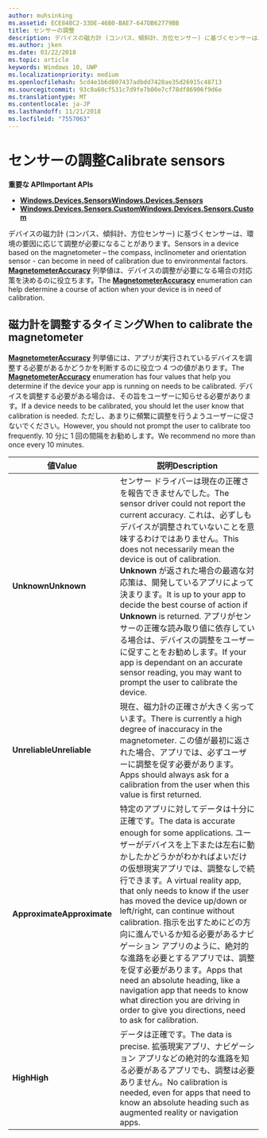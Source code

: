 ```yaml
---
author: muhsinking
ms.assetid: ECE848C2-33DE-46B0-BAE7-647DB62779BB
title: センサーの調整
description: デバイスの磁力計 (コンパス、傾斜計、方位センサー) に基づくセンサーは、環境の要因に応じて調整が必要になることがあります。
ms.author: jken
ms.date: 03/22/2018
ms.topic: article
keywords: Windows 10, UWP
ms.localizationpriority: medium
ms.openlocfilehash: 5cd4e1b6d807437adbdd7428ae35d26915c48713
ms.sourcegitcommit: 93c0a60cf531c7d9fe7b00e7cf78df86906f9d6e
ms.translationtype: MT
ms.contentlocale: ja-JP
ms.lasthandoff: 11/21/2018
ms.locfileid: "7557063"
---
```

# <a name="calibrate-sensors"></a><span data-ttu-id="8b7f3-104">センサーの調整</span><span class="sxs-lookup"><span data-stu-id="8b7f3-104">Calibrate sensors</span></span>


**<span data-ttu-id="8b7f3-105">重要な API</span><span class="sxs-lookup"><span data-stu-id="8b7f3-105">Important APIs</span></span>**

-   [**<span data-ttu-id="8b7f3-106">Windows.Devices.Sensors</span><span class="sxs-lookup"><span data-stu-id="8b7f3-106">Windows.Devices.Sensors</span></span>**](https://msdn.microsoft.com/library/windows/apps/BR206408)
-   [**<span data-ttu-id="8b7f3-107">Windows.Devices.Sensors.Custom</span><span class="sxs-lookup"><span data-stu-id="8b7f3-107">Windows.Devices.Sensors.Custom</span></span>**](https://msdn.microsoft.com/library/windows/apps/Dn895032)

<span data-ttu-id="8b7f3-108">デバイスの磁力計 (コンパス、傾斜計、方位センサー) に基づくセンサーは、環境の要因に応じて調整が必要になることがあります。</span><span class="sxs-lookup"><span data-stu-id="8b7f3-108">Sensors in a device based on the magnetometer – the compass, inclinometer and orientation sensor - can become in need of calibration due to environmental factors.</span></span> <span data-ttu-id="8b7f3-109">[**MagnetometerAccuracy**](https://msdn.microsoft.com/library/windows/apps/Dn297552) 列挙値は、デバイスの調整が必要になる場合の対応策を決めるのに役立ちます。</span><span class="sxs-lookup"><span data-stu-id="8b7f3-109">The [**MagnetometerAccuracy**](https://msdn.microsoft.com/library/windows/apps/Dn297552) enumeration can help determine a course of action when your device is in need of calibration.</span></span>

## <a name="when-to-calibrate-the-magnetometer"></a><span data-ttu-id="8b7f3-110">磁力計を調整するタイミング</span><span class="sxs-lookup"><span data-stu-id="8b7f3-110">When to calibrate the magnetometer</span></span>

<span data-ttu-id="8b7f3-111">[**MagnetometerAccuracy**](https://msdn.microsoft.com/library/windows/apps/Dn297552) 列挙値には、アプリが実行されているデバイスを調整する必要があるかどうかを判断するのに役立つ 4 つの値があります。</span><span class="sxs-lookup"><span data-stu-id="8b7f3-111">The [**MagnetometerAccuracy**](https://msdn.microsoft.com/library/windows/apps/Dn297552) enumeration has four values that help you determine if the device your app is running on needs to be calibrated.</span></span> <span data-ttu-id="8b7f3-112">デバイスを調整する必要がある場合は、その旨をユーザーに知らせる必要があります。</span><span class="sxs-lookup"><span data-stu-id="8b7f3-112">If a device needs to be calibrated, you should let the user know that calibration is needed.</span></span> <span data-ttu-id="8b7f3-113">ただし、あまりに頻繁に調整を行うようユーザーに促さないでください。</span><span class="sxs-lookup"><span data-stu-id="8b7f3-113">However, you should not prompt the user to calibrate too frequently.</span></span> <span data-ttu-id="8b7f3-114">10 分に 1 回の間隔をお勧めします。</span><span class="sxs-lookup"><span data-stu-id="8b7f3-114">We recommend no more than once every 10 minutes.</span></span>

| <span data-ttu-id="8b7f3-115">値</span><span class="sxs-lookup"><span data-stu-id="8b7f3-115">Value</span></span>           | <span data-ttu-id="8b7f3-116">説明</span><span class="sxs-lookup"><span data-stu-id="8b7f3-116">Description</span></span>    |
| ----------------- | ------------------- |
| **<span data-ttu-id="8b7f3-117">Unknown</span><span class="sxs-lookup"><span data-stu-id="8b7f3-117">Unknown</span></span>**     | <span data-ttu-id="8b7f3-118">センサー ドライバーは現在の正確さを報告できませんでした。</span><span class="sxs-lookup"><span data-stu-id="8b7f3-118">The sensor driver could not report the current accuracy.</span></span> <span data-ttu-id="8b7f3-119">これは、必ずしもデバイスが調整されていないことを意味するわけではありません。</span><span class="sxs-lookup"><span data-stu-id="8b7f3-119">This does not necessarily mean the device is out of calibration.</span></span> <span data-ttu-id="8b7f3-120">**Unknown** が返された場合の最適な対応策は、開発しているアプリによって決まります。</span><span class="sxs-lookup"><span data-stu-id="8b7f3-120">It is up to your app to decide the best course of action if **Unknown** is returned.</span></span> <span data-ttu-id="8b7f3-121">アプリがセンサーの正確な読み取り値に依存している場合は、デバイスの調整をユーザーに促すことをお勧めします。</span><span class="sxs-lookup"><span data-stu-id="8b7f3-121">If your app is dependant on an accurate sensor reading, you may want to prompt the user to calibrate the device.</span></span> |
| **<span data-ttu-id="8b7f3-122">Unreliable</span><span class="sxs-lookup"><span data-stu-id="8b7f3-122">Unreliable</span></span>**  | <span data-ttu-id="8b7f3-123">現在、磁力計の正確さが大きく劣っています。</span><span class="sxs-lookup"><span data-stu-id="8b7f3-123">There is currently a high degree of inaccuracy in the magnetometer.</span></span> <span data-ttu-id="8b7f3-124">この値が最初に返された場合、アプリでは、必ずユーザーに調整を促す必要があります。</span><span class="sxs-lookup"><span data-stu-id="8b7f3-124">Apps should always ask for a calibration from the user when this value is first returned.</span></span> |
| **<span data-ttu-id="8b7f3-125">Approximate</span><span class="sxs-lookup"><span data-stu-id="8b7f3-125">Approximate</span></span>** | <span data-ttu-id="8b7f3-126">特定のアプリに対してデータは十分に正確です。</span><span class="sxs-lookup"><span data-stu-id="8b7f3-126">The data is accurate enough for some applications.</span></span> <span data-ttu-id="8b7f3-127">ユーザーがデバイスを上下または左右に動かしたかどうかがわかればよいだけの仮想現実アプリでは、調整なしで続行できます。</span><span class="sxs-lookup"><span data-stu-id="8b7f3-127">A virtual reality app, that only needs to know if the user has moved the device up/down or left/right, can continue without calibration.</span></span> <span data-ttu-id="8b7f3-128">指示を出すためにどの方向に進んでいるか知る必要があるナビゲーション アプリのように、絶対的な進路を必要とするアプリでは、調整を促す必要があります。</span><span class="sxs-lookup"><span data-stu-id="8b7f3-128">Apps that need an absolute heading, like a navigation app that needs to know what direction you are driving in order to give you directions, need to ask for calibration.</span></span> |
| **<span data-ttu-id="8b7f3-129">High</span><span class="sxs-lookup"><span data-stu-id="8b7f3-129">High</span></span>**        | <span data-ttu-id="8b7f3-130">データは正確です。</span><span class="sxs-lookup"><span data-stu-id="8b7f3-130">The data is precise.</span></span> <span data-ttu-id="8b7f3-131">拡張現実アプリ、ナビゲーション アプリなどの絶対的な進路を知る必要があるアプリでも、調整は必要ありません。</span><span class="sxs-lookup"><span data-stu-id="8b7f3-131">No calibration is needed, even for apps that need to know an absolute heading such as augmented reality or navigation apps.</span></span> |
